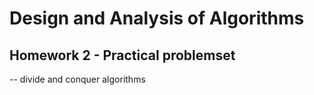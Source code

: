 # Design and Analysis of Algorithms
## Homework 2 - Practical problemset 
-- divide and conquer algorithms